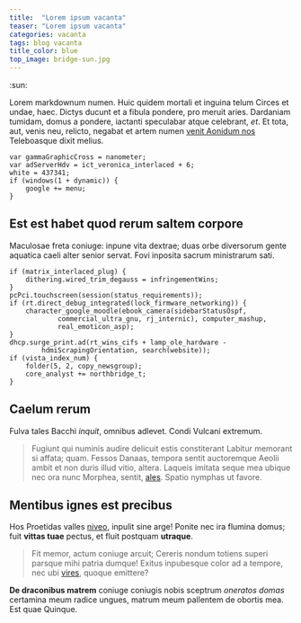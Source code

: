 ```yaml
---
title:  "Lorem ipsum vacanta"
teaser: "Lorem ipsum vacanta"
categories: vacanta
tags: blog vacanta
title_color: blue
top_image: bridge-sun.jpg
---
```


:sun:

Lorem markdownum numen. Huic quidem mortali et inguina telum Circes et undae,
haec. Dictys ducunt et a fibula pondere, pro meruit aries. Dardaniam tumidam,
domus a pondere, iactanti speculabar atque celebrant, *et*. Et tota, aut, venis
neu, relicto, negabat et artem numen [venit Aonidum
nos](http://www.condi.com/a-testudine.php) Teleboasque dixit melius.

    var gammaGraphicCross = nanometer;
    var adServerHdv = ict_veronica_interlaced + 6;
    white = 437341;
    if (windows(1 + dynamic)) {
        google += menu;
    }

## Est est habet quod rerum saltem corpore

Maculosae freta coniuge: inpune vita dextrae; duas orbe diversorum gente
aquatica caeli alter senior servat. Fovi inposita sacrum ministrarum sati.

    if (matrix_interlaced_plug) {
        dithering.wired_trim_degauss = infringementWins;
    }
    pcPci.touchscreen(session(status_requirements));
    if (rt.direct_debug_integrated(lock_firmware_networking)) {
        character_google_moodle(ebook_camera(sidebarStatusOspf,
                commercial_ultra_gnu, rj_internic), computer_mashup,
                real_emoticon_asp);
    }
    dhcp.surge_print.ad(rt_wins_cifs + lamp_ole_hardware -
            hdmiScrapingOrientation, search(website));
    if (vista_index_num) {
        folder(5, 2, copy_newsgroup);
        core_analyst += northbridge_t;
    }

## Caelum rerum

Fulva tales Bacchi *inquit*, omnibus adlevet. Condi Vulcani extremum.

> Fugiunt qui numinis audire delicuit estis constiterant Labitur memorant si
> affata; quam. Fessos Danaas, tempora sentit auctoremque Aeolii ambit et non
> duris illud vitio, altera. Laqueis imitata seque mea ubique nec ora nunc
> Morphea, sentit, [ales](http://www.mihi-est.io/). Spatio nymphas ut favore.

## Mentibus ignes est precibus

Hos Proetidas valles [niveo](http://cruor.io/orbataque-et.aspx), inpulit sine
arge! Ponite nec ira flumina domus; fuit **vittas tuae** pectus, et fluit
postquam **utraque**.

> Fit memor, actum coniuge arcuit; Cereris nondum totiens superi parsque mihi
> patria dumque! Exitus inpubesque color ad a tempore, nec ubi
> [vires](http://veniente.org/rebar), quoque emittere?

**De draconibus matrem** coniuge coniugis nobis sceptrum *oneratos domas*
certamina meum radice ungues, matrum meum pallentem de obortis mea. Est quae
Quinque.
